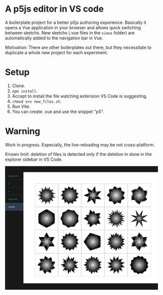 # A p5js editor in VS code

A boilerplate project for a better p5js authoring experience. Basically it opens a Vue application in your browser and allows quick switching between sketchs. New sketchs (.vue files in the `views` folder) are automatically added to the navigation bar in Vue.

Motivation: There are other boilerplates out there, but they necessitate to duplicate a whole new project for each experiment.


# Setup
1. Clone.
2. `npm install`.
3. Accept to install the file watching extension VS Code is suggesting.
4. `chmod u+x new_files.sh`.
5. Run Vite.
6. You can create .vue and use the snippet "p5".

# Warning

Work in progress. Especially, the live-reloading may be not cross-platform.

Known limit: deletion of files is detected only if the deletion in done in the explorer sidebar in VS Code.

![](screenshot.png)
